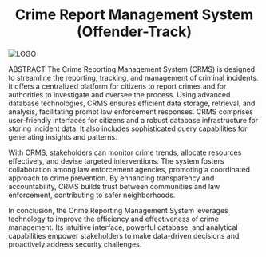 <h1 align="center">Crime Report Management System (Offender-Track)</h1>
<a ><img src="https://iili.io/JGHWDbf.png" alt="LOGO"/></a>

ABSTRACT
The Crime Reporting Management System (CRMS) is designed to streamline
the reporting, tracking, and management of criminal incidents. It offers a centralized
platform for citizens to report crimes and for authorities to investigate and oversee the
process. Using advanced database technologies, CRMS ensures efficient data storage,
retrieval, and analysis, facilitating prompt law enforcement responses.
CRMS comprises user-friendly interfaces for citizens and a robust database infrastructure
for storing incident data. It also includes sophisticated query capabilities for generating
insights and patterns.

With CRMS, stakeholders can monitor crime trends, allocate resources effectively, and
devise targeted interventions. The system fosters collaboration among law enforcement
agencies, promoting a coordinated approach to crime prevention. By enhancing transparency
and accountability, CRMS builds trust between communities and law enforcement,
contributing to safer neighborhoods.

In conclusion, the Crime Reporting Management System leverages technology to improve
the efficiency and effectiveness of crime management. Its intuitive interface, powerful
database, and analytical capabilities empower stakeholders to make data-driven decisions and
proactively address security challenges.
